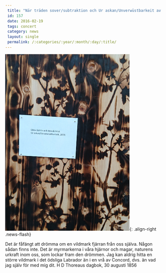 ```yaml
---
 title: "När träden sover/subtraktion och Ur askan/Unverwüstbarkeit av Eb"
 id: 157
 date: 2016-02-19
 tags: concert
 category: news
 layout: single
 permalink: /:categories/:year/:month/:day/:title/
---
```

![image-right](/assets/images/news/dome-tree.jpg){: .align-right .news-flash}

Det är fåfängt att drömma om en vildmark fjärran från oss själva. Någon sådan finns inte. Det är myrmarkerna i våra hjärnor och magar, naturens urkraft inom oss, som lockar fram den drömmen. Jag kan aldrig hitta en större vildmark i det ödsliga Labrador än i en vrå av Concord, dvs. än vad
jag själv för med mig dit. H D Thoreaus dagbok, 30 augusti 1856


